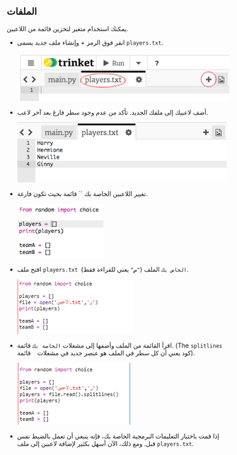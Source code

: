 ## الملفات

يمكنك استخدام متغير لتخزين قائمة من اللاعبين.

+ انقر فوق الرمز + وإنشاء ملف جديد يسمى ` players.txt `.
    
    ![لقطة الشاشة](images/team-file-create.png)

+ أضف لاعبيك إلى ملفك الجديد. تأكد من عدم وجود سطر فارغ بعد آخر لاعب.
    
    ![لقطة الشاشة](images/team-file-add.png)

+ تغيير اللاعبين الخاصة بك `` قائمة بحيث تكون فارغة.
    
    ![لقطة الشاشة](images/team-players-empty.png)

+ افتح ملف ` players.txt الخاص بك ` الملف (` "ص" ` يعني للقراءة فقط).
    
    ![لقطة الشاشة](images/team-file-open.png)

+ اقرأ القائمة من الملف وأضفها إلى مشغلات ` الخاصة بك ` قائمة. (The ` splitlines ` كود يعني أن كل سطر في الملف هو عنصر جديد في مشغلات ` ` قائمة).
    
    ![لقطة الشاشة](images/team-file-load.png)

+ إذا قمت باختبار التعليمات البرمجية الخاصة بك، فإنه ينبغي أن تعمل بالضبط نفس قبل. ومع ذلك، الآن أسهل بكثير لإضافة لاعبين إلى ملف `players.txt`.